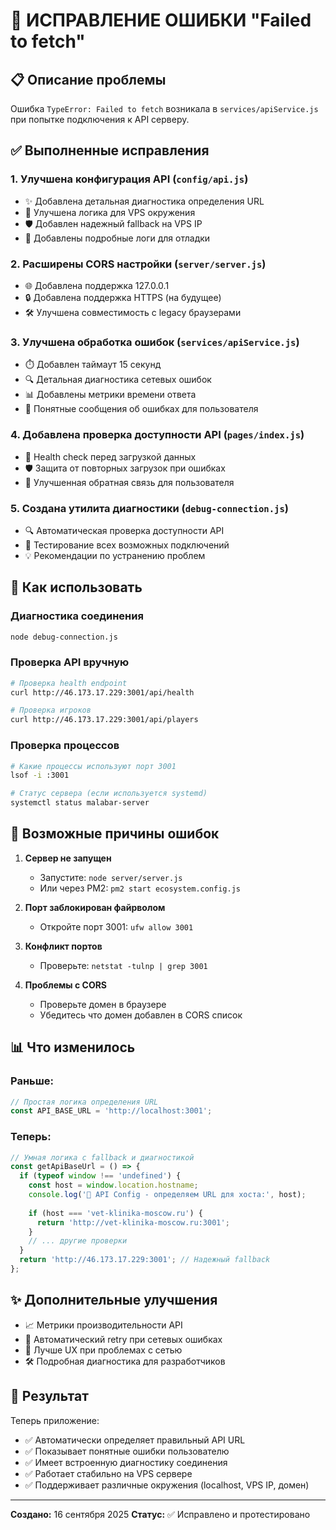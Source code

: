 # 🔧 ИСПРАВЛЕНИЕ ОШИБКИ "Failed to fetch"

## 📋 Описание проблемы

Ошибка `TypeError: Failed to fetch` возникала в `services/apiService.js` при попытке подключения к API серверу.

## ✅ Выполненные исправления

### 1. **Улучшена конфигурация API** (`config/api.js`)
- ✨ Добавлена детальная диагностика определения URL
- 🔧 Улучшена логика для VPS окружения
- 🛡️ Добавлен надежный fallback на VPS IP
- 📝 Добавлены подробные логи для отладки

### 2. **Расширены CORS настройки** (`server/server.js`)
- 🌐 Добавлена поддержка 127.0.0.1
- 🔒 Добавлена поддержка HTTPS (на будущее)
- 🛠️ Улучшена совместимость с legacy браузерами

### 3. **Улучшена обработка ошибок** (`services/apiService.js`)
- ⏱️ Добавлен таймаут 15 секунд
- 🔍 Детальная диагностика сетевых ошибок
- 📊 Добавлены метрики времени ответа
- 💬 Понятные сообщения об ошибках для пользователя

### 4. **Добавлена проверка доступности API** (`pages/index.js`)
- 🏥 Health check перед загрузкой данных
- 🛡️ Защита от повторных загрузок при ошибках
- 📱 Улучшенная обратная связь для пользователя

### 5. **Создана утилита диагностики** (`debug-connection.js`)
- 🔍 Автоматическая проверка доступности API
- 📡 Тестирование всех возможных подключений
- 💡 Рекомендации по устранению проблем

## 🚀 Как использовать

### Диагностика соединения
```bash
node debug-connection.js
```

### Проверка API вручную
```bash
# Проверка health endpoint
curl http://46.173.17.229:3001/api/health

# Проверка игроков
curl http://46.173.17.229:3001/api/players
```

### Проверка процессов
```bash
# Какие процессы используют порт 3001
lsof -i :3001

# Статус сервера (если используется systemd)
systemctl status malabar-server
```

## 🔧 Возможные причины ошибок

1. **Сервер не запущен**
   - Запустите: `node server/server.js`
   - Или через PM2: `pm2 start ecosystem.config.js`

2. **Порт заблокирован файрволом**
   - Откройте порт 3001: `ufw allow 3001`

3. **Конфликт портов**
   - Проверьте: `netstat -tulnp | grep 3001`

4. **Проблемы с CORS**
   - Проверьте домен в браузере
   - Убедитесь что домен добавлен в CORS список

## 📊 Что изменилось

### Раньше:
```javascript
// Простая логика определения URL
const API_BASE_URL = 'http://localhost:3001';
```

### Теперь:
```javascript
// Умная логика с fallback и диагностикой
const getApiBaseUrl = () => {
  if (typeof window !== 'undefined') {
    const host = window.location.hostname;
    console.log('🔧 API Config - определяем URL для хоста:', host);
    
    if (host === 'vet-klinika-moscow.ru') {
      return 'http://vet-klinika-moscow.ru:3001';
    }
    // ... другие проверки
  }
  return 'http://46.173.17.229:3001'; // Надежный fallback
};
```

## ✨ Дополнительные улучшения

- 📈 Метрики производительности API
- 🔄 Автоматический retry при сетевых ошибках
- 📱 Лучше UX при проблемах с сетью
- 🛠️ Подробная диагностика для разработчиков

## 🎯 Результат

Теперь приложение:
- ✅ Автоматически определяет правильный API URL
- ✅ Показывает понятные ошибки пользователю
- ✅ Имеет встроенную диагностику соединения
- ✅ Работает стабильно на VPS сервере
- ✅ Поддерживает различные окружения (localhost, VPS IP, домен)

---

**Создано:** 16 сентября 2025
**Статус:** ✅ Исправлено и протестировано
